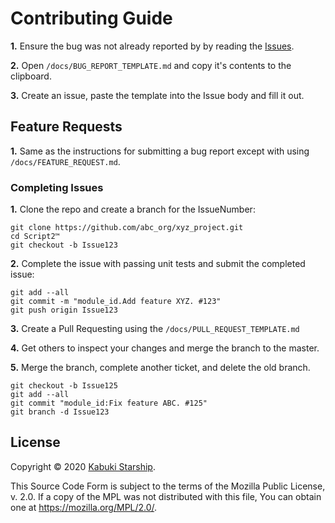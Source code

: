 # Contributing Guide

**1.** Ensure the bug was not already reported by by reading the [Issues](https://github.com/abc_org/xyz_project/issues).

**2.** Open `/docs/BUG_REPORT_TEMPLATE.md` and copy it's contents to the clipboard.

**3.** Create an issue, paste the template into the Issue body and fill it out.

## Feature Requests

**1.** Same as the instructions for submitting a bug report except with using `/docs/FEATURE_REQUEST.md`.

### Completing Issues

**1.** Clone the repo and create a branch for the IssueNumber:

```Console
git clone https://github.com/abc_org/xyz_project.git
cd Script2™
git checkout -b Issue123
```

**2.** Complete the issue with passing unit tests and submit the completed issue:

```Console
git add --all
git commit -m "module_id.Add feature XYZ. #123"
git push origin Issue123
```

**3.** Create a Pull Requesting using the `/docs/PULL_REQUEST_TEMPLATE.md`

**4.** Get others to inspect your changes and merge the branch to the master.

**5.** Merge the branch, complete another ticket, and delete the old branch.

```Console
git checkout -b Issue125
git add --all
git commit "module_id:Fix feature ABC. #125"
git branch -d Issue123
```

## License

Copyright © 2020 [Kabuki Starship](https://kabukistarship.com).

This Source Code Form is subject to the terms of the Mozilla Public License, v. 2.0. If a copy of the MPL was not distributed with this file, You can obtain one at <https://mozilla.org/MPL/2.0/>.
